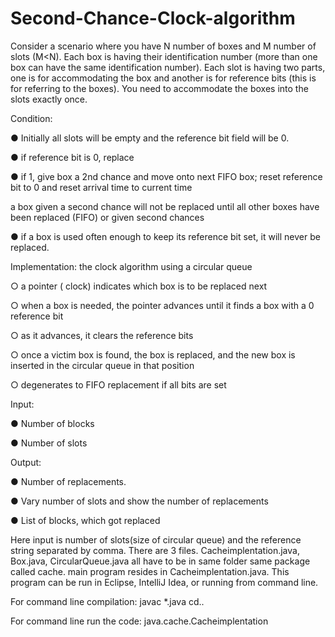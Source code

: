# Second-Chance-Clock-algorithm

Consider a scenario where you have N number of boxes and M number of slots (M<N).
Each box is having their identification number (more than one box can have the same
identification number). Each slot is having two parts, one is for accommodating the box
and another is for reference bits (this is for referring to the boxes).
You need to accommodate the boxes into the slots exactly once.

Condition:

● Initially all slots will be empty and the reference bit field will be 0.

● if reference bit is 0, replace

● if 1, give box a 2nd chance and move onto next FIFO box; reset reference bit to 0 and
reset arrival time to current time

a box given a second chance will not be replaced until all other boxes have been
replaced (FIFO) or given second chances

● if a box is used often enough to keep its reference bit set, it will never be replaced.

Implementation: the clock algorithm using a circular queue

○ a pointer ( clock) indicates which box is to be replaced next

○ when a box is needed, the pointer advances until it finds a box with a 0 reference
bit

○ as it advances, it clears the reference bits

○ once a victim box is found, the box is replaced, and the new box is inserted in the
circular queue in that position

○ degenerates to FIFO replacement if all bits are set

Input:

● Number of blocks

● Number of slots

Output:

● Number of replacements.

● Vary number of slots and show the number of replacements

● List of blocks, which got replaced




Here input is number of slots(size of circular queue) and the reference string separated by comma.
There are 3 files.
Cacheimplentation.java, Box.java, CircularQueue.java all have to be in same folder same package called cache.
main program resides in Cacheimplentation.java.
This program can be run in Eclipse, IntelliJ Idea, or running from command line.

For command line compilation:
javac *.java
cd..


For command line run the code:
java.cache.Cacheimplentation





